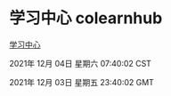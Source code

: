 # 学习中心 colearnhub
[学习中心](http://59.174.25.102:56308/colearnhub/)

2021年 12月 04日 星期六 07:40:02 CST

2021年 12月 03日 星期五 23:40:02 GMT
